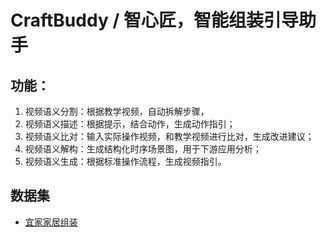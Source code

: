 # CraftBuddy / 智心匠，智能组装引导助手

## 功能：

1. 视频语义分割：根据教学视频，自动拆解步骤，
2. 视频语义描述：根据提示，结合动作，生成动作指引；
3. 视频语义比对：输入实际操作视频，和教学视频进行比对，生成改进建议；
4. 视频语义解构：生成结构化时序场景图，用于下游应用分析；
5. 视频语义生成：根据标准操作流程，生成视频指引。

## 数据集

* [宜家家居组装](https://ikeaasm.github.io/)
